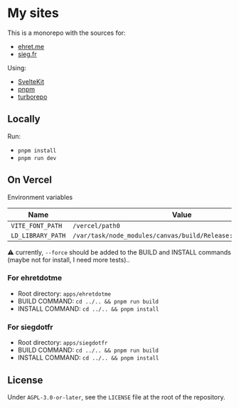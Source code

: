# My sites

This is a monorepo with the sources for:

- [ehret.me](https://ehret.me)
- [sieg.fr](sieg.fr)

Using:

- [SvelteKit](https://kit.svelte.dev/)
- [pnpm](https://pnpm.io/)
- [turborepo](https://turborepo.org/)

## Locally

Run:

- `pnpm install`
- `pnpm run dev`

## On Vercel

Environment variables

| Name              | Value                                                          |
|-------------------|----------------------------------------------------------------|
| `VITE_FONT_PATH`  | `/vercel/path0`                                                |
| `LD_LIBRARY_PATH` | `/var/task/node_modules/canvas/build/Release:$LD_LIBRARY_PATH` |

⚠️ currently, `--force` should be added to the BUILD and INSTALL commands (maybe not for install, I need more tests)..

### For ehretdotme

- Root directory: `apps/ehretdotme`
- BUILD COMMAND: `cd ../.. && pnpm run build`
- INSTALL COMMAND: `cd ../.. && pnpm install`

### For siegdotfr

- Root directory: `apps/siegdotfr`
- BUILD COMMAND: `cd ../.. && pnpm run build`
- INSTALL COMMAND: `cd ../.. && pnpm install`

## License

Under `AGPL-3.0-or-later`, see the `LICENSE` file at the root of the repository.
